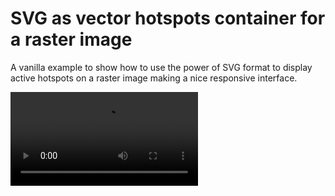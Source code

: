 # SVG as vector hotspots container for a raster image

A vanilla example to show how to use the power of SVG format to display active hotspots on a raster image making a nice responsive interface.

<video src="demo.mp4"></video>
